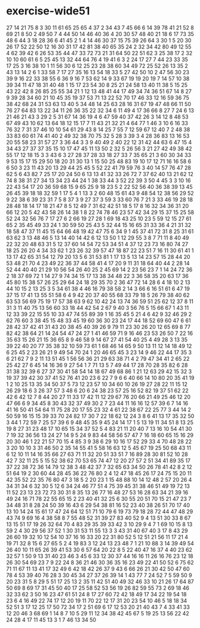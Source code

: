 # exercise-wide51
27
14
21
75
8
3
30
11
61
65
25
65
4
37
2
34
43
7
45
66
6
14
39
78
41
21
52
8
69
21
8
50
2
49
50
7
4
44
50
14
46
40
36
4
20
30
57
48
40
21
18
6
17
73
35
48
6
44
3
18
28
36
6
41
45
2
1
4
14
46
30
37
15
75
39
26
64
3
30
1
5
20
30
26
17
52
22
50
12
16
30
31
17
42
81
38
40
65
35
24
2
32
34
42
80
49
12
55
4
62
39
42
6
26
53
35
44
47
33
72
73
21
31
64
50
22
51
62
3
25
38
17
2
32
10
10
60
61
6
5
25
45
13
32
44
64
76
4
19
41
6
3
2
24
17
27
7
44
23
33
35
17
25
3
16
38
10
1
11
56
30
6
12
25
23
28
38
60
34
49
72
25
52
26
13
35
2
43
13
14
2
6
1
33
58
7
17
27
35
16
13
54
18
33
5
27
42
50
10
2
47
56
30
23
39
9
16
22
33
38
55
6
36
9
16
7
53
62
14
9
33
67
19
19
20
19
7
14
57
10
38
39
34
11
47
18
31
40
48
1
15
17
23
54
30
8
25
21
24
58
13
40
11
38
5
15
25
43
22
42
8
26
85
25
55
34
21
1
12
13
48
41
44
17
49
34
74
36
51
67
14
8
27
9
39
28
34
60
21
10
45
35
19
37
53
71
13
22
52
70
17
46
33
12
16
59
36
75
38
42
68
24
31
53
63
13
40
5
34
48
14
25
63
28
16
31
67
19
47
48
66
11
50
76
27
64
83
13
22
34
11
26
36
35
22
32
34
6
11
49
4
17
36
66
8
27
7
24
6
13
21
46
21
43
3
29
2
5
31
67
14
36
19
4
6
47
59
40
37
42
26
3
14
12
8
48
53
67
49
43
10
62
13
64
18
12
15
17
7
11
43
21
32
21
4
64
77
1
46
3
10
6
16
33
76
32
7
31
37
46
10
10
54
61
29
43
8
14
25
7
55
7
12
59
67
12
40
7
2
48
38
33
83
60
61
74
41
40
2
49
32
38
70
75
32
5
28
3
39
3
4
28
36
83
13
16
53
20
55
58
23
31
57
27
3
36
44
3
3
9
40
49
2
40
22
12
31
42
44
63
6
47
15
4
34
43
27
37
37
35
15
10
17
47
45
11
13
50
2
32
5
26
56
3
21
27
42
49
38
42
55
17
12
18
15
3
3
43
6
3
27
28
37
28
33
18
27
33
7
35
65
21
3
60
30
34
33
9
53
15
17
15
29
50
18
20
31
30
13
1
15
50
25
48
83
19
10
17
12
71
16
16
58
6
6
50
3
23
11
43
20
13
29
44
25
45
5
52
22
41
79
59
76
3
40
14
57
76
47
28
62
5
6
43
82
7
25
17
20
24
50
6
13
13
41
32
33
26
72
7
37
62
40
13
21
62
12
74
8
38
31
27
34
13
34
23
44
24
1
38
33
44
3
52
22
39
3
50
4
45
3
3
10
16
22
43
54
17
20
36
59
68
15
9
65
25
9
18
23
5
2
22
52
56
40
36
38
39
13
45
26
45
39
18
18
32
59
1
17
5
4
1
13
3
2
60
48
15
61
43
9
48
54
12
38
56
29
52
9
22
38
6
39
23
31
7
5
8
37
3
9
27
37
3
59
3
33
60
76
7
21
3
33
46
19
28
18
28
48
18
14
17
18
21
47
8
5
12
49
7
31
62
42
51
18
5
17
8
16
32
34
36
31
20
66
12
20
5
42
43
58
26
14
38
1
8
22
74
78
46
23
57
42
34
29
15
37
15
25
58
52
24
32
56
76
7
17
27
6
2
66
19
27
28
1
69
18
43
25
10
23
5
59
12
15
27
61
65
2
35
45
49
33
24
1
30
59
50
25
43
5
32
44
15
16
65
31
33
36
4
21
31
32
18
58
47
37
11
45
15
64
66
48
19
42
47
75
6
34
9
1
45
37
41
72
31
8
25
31
61
63
62
3
13
48
46
5
13
14
40
14
42
6
12
13
50
1
12
29
55
3
8
7
71
11
8
40
49
22
32
20
48
63
31
5
12
37
60
14
54
72
53
34
51
4
37
12
23
73
16
80
74
27
18
25
26
20
4
34
33
62
1
23
26
32
39
57
47
18
87
22
23
51
7
16
11
30
61
41
1
13
17
42
65
31
54
12
79
20
13
5
6
31
53
81
1
17
13
5
13
14
23
57
15
28
44
20
53
48
21
70
4
23
49
22
36
37
44
58
41
4
17
20
9
11
31
18
64
40
44
2
28
14
52
44
40
40
21
29
10
56
54
26
40
25
2
45
69
14
2
23
56
23
7
1
14
24
72
36
2
18
37
69
72
1
14
27
9
74
34
15
17
13
38
34
48
22
3
36
58
35
20
63
17
36
45
80
15
38
57
26
25
29
64
24
18
29
35
70
2
36
47
72
14
28
6
4
18
10
2
13
44
10
15
2
13
25
3
5
34
61
38
4
46
16
79
38
58
2
14
3
66
6
16
51
61
6
47
19
37
15
17
41
13
55
51
58
6
4
9
42
20
37
40
55
68
33
79
18
5
26
79
38
40
62
63
53
56
69
75
19
17
57
38
63
9
62
10
42
24
13
74
36
59
51
25
62
12
37
8
11
31
3
11
40
75
13
56
60
33
18
44
42
54
2
67
9
40
3
56
76
5
15
66
67
1
43
11
12
33
39
22
15
55
10
33
47
74
55
89
39
1
16
35
45
5
21
4
6
42
9
32
46
29
2
62
76
60
3
38
45
15
48
33
45
19
60
36
30
23
24
17
44
18
52
69
60
47
6
61
28
42
37
42
41
31
43
20
38
45
40
39
26
9
79
11
23
30
26
20
12
65
69
8
77
82
42
38
64
21
14
24
54
47
24
27
1
41
46
59
71
9
16
46
23
53
26
50
7
22
16
35
63
15
26
21
15
36
65
8
9
46
58
9
14
67
27
41
54
40
25
4
49
28
3
13
35
39
22
40
20
77
35
38
32
10
59
73
61
1
68
46
14
65
9
50
13
11
12
14
18
49
12
6
25
45
2
23
26
21
9
49
54
70
24
1
20
46
65
45
3
23
14
9
46
22
44
17
35
3
6
21
62
7
9
2
11
13
51
45
1
56
56
36
21
29
63
38
71
4
2
79
47
34
41
2
65
22
25
42
27
6
45
14
16
36
9
27
54
1
7
71
13
5
7
49
44
17
28
70
28
35
82
6
28
31
38
32
39
6
27
37
30
41
58
54
14
18
67
49
68
86
1
21
12
63
29
42
15
32
3
19
37
39
42
30
37
41
52
76
41
20
23
6
22
7
9
6
6
40
66
14
10
80
20
35
41
19
1
2
10
25
13
35
34
50
37
5
73
12
23
57
10
34
60
10
26
19
27
28
22
11
15
12
26
29
18
6
3
26
37
57
3
48
6
20
6
24
38
23
57
25
16
52
82
19
37
51
62
22
42
6
42
12
7
8
44
20
27
11
33
17
42
11
12
29
67
76
20
66
21
49
25
46
12
20
47
66
6
9
34
45
8
30
43
32
37
49
30
2
7
23
44
11
16
16
12
57
39
6
7
14
16
41
16
50
41
54
64
11
75
28
20
17
55
23
32
4
61
22
38
67
22
25
77
3
44
14
2
50
59
16
15
15
39
33
70
24
82
17
30
7
22
18
62
12
24
3
8
6
41
13
17
35
32
50
3
44
1
72
59
7
25
57
39
6
9
48
45
35
9
45
24
14
17
1
5
13
19
11
34
51
8
13
25
19
8
27
31
23
48
17
10
65
15
34
37
52
5
4
83
21
11
20
40
7
13
16
10
54
41
30
7
19
32
36
56
13
24
27
14
9
5
24
9
83
44
58
56
57
47
7
16
18
60
65
15
16
29
20
30
46
1
22
21
57
70
15
4
85
3
9
38
6
29
10
16
17
52
29
33
4
70
48
28
22
3
20
10
10
3
31
46
50
2
35
14
55
41
5
58
16
63
12
5
45
67
19
25
50
68
43
11
6
12
10
11
14
16
35
66
27
63
71
11
32
20
51
33
51
7
16
89
28
30
81
52
10
28
42
7
32
11
25
5
15
52
38
62
70
53
65
74
47
12
20
27
57
2
51
34
41
89
35
17
37
22
38
72
36
14
79
12
38
3
48
42
37
7
32
65
63
34
50
26
78
41
42
8
2
12
51
64
19
2
30
60
44
28
45
36
22
76
80
2
4
12
47
18
45
26
17
24
75
15
20
11
42
35
52
22
35
76
80
47
3
18
5
2
20
23
1
15
48
88
10
14
12
48
2
57
20
26
4
34
31
34
6
32
30
5
12
6
34
24
46
77
51
4
75
39
45
31
38
46
51
49
19
72
13
11
52
23
13
23
72
73
30
31
8
35
13
26
77
16
48
27
53
16
28
63
34
21
39
16
49
24
16
71
78
22
55
65
15
2
23
40
41
32
25
6
30
55
20
51
70
15
21
47
23
7
34
48
31
8
28
24
50
39
16
43
6
29
54
38
81
16
52
23
40
38
26
51
70
17
40
13
10
14
24
15
61
17
47
24
64
12
51
71
10
79
6
19
73
79
18
28
72
44
47
48
29
43
74
9
69
16
4
38
58
8
7
55
48
52
31
39
27
83
40
52
9
4
13
51
30
33
8
67
13
15
51
17
19
26
32
64
70
4
83
29
35
39
33
42
3
10
29
9
4
7
1
69
10
15
8
13
59
2
4
30
29
56
37
52
1
30
31
53
11
55
13
3
3
43
31
40
67
40
3
17
8
43
29
26
60
19
32
10
12
54
10
37
16
16
33
20
22
31
80
52
5
12
51
21
56
11
17
21
4
19
71
32
8
15
6
27
65
5
2
4
19
83
3
12
24
13
23
48
7
1
21
10
88
3
14
39
49
54
26
40
10
11
65
26
39
41
53
30
6
57
64
20
22
8
5
22
40
47
16
37
4
40
23
62
32
57
1
50
9
13
31
40
23
46
3
45
6
33
12
30
37
44
16
16
11
26
16
76
23
12
18
26
30
54
69
23
7
9
22
24
8
36
21
46
30
36
35
16
23
49
22
41
50
52
6
75
62
71
11
67
11
13
41
17
32
49
6
42
18
42
26
37
9
43
6
66
26
21
30
42
50
47
60
78
4
53
39
40
76
28
3
30
45
34
27
37
26
39
14
1
43
77
7
24
52
7
5
59
50
9
20
23
31
5
8
29
5
51
17
25
13
2
35
11
42
51
40
49
32
46
33
10
21
26
17
64
87
50
69
8
69
17
31
45
50
40
17
25
58
52
53
56
19
26
82
59
55
73
2
69
18
46
32
33
62
3
50
16
23
47
61
51
24
8
17
27
60
72
42
18
49
17
34
22
19
54
18
23
6
4
16
49
22
74
17
12
20
19
11
70
22
12
17
31
20
23
54
10
46
5
18
18
34
52
51
3
17
12
25
17
50
72
34
17
2
51
69
6
17
12
53
20
21
40
43
7
4
33
41
33
12
20
46
3
68
69
1
14
8
7
10
5
29
11
12
34
38
42
45
67
5
19
25
13
56
22
42
24
28
4
17
11
45
13
3
1
7
46
13
34
50
